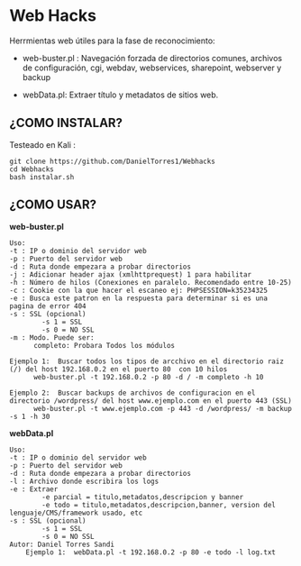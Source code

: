 

# Web Hacks

Herrmientas web útiles para la fase de reconocimiento:

- web-buster.pl : Navegación forzada de directorios comunes, archivos de configuración, cgi, webdav, webservices, sharepoint, webserver y backup
    	  
- webData.pl: Extraer título y metadatos de sitios web.



## ¿COMO INSTALAR?

Testeado en Kali :

    git clone https://github.com/DanielTorres1/Webhacks
    cd Webhacks
    bash instalar.sh


## ¿COMO USAR?
**web-buster.pl**

    Uso:  
    -t : IP o dominio del servidor web 
    -p : Puerto del servidor web 
    -d : Ruta donde empezara a probar directorios 
    -j : Adicionar header ajax (xmlhttprequest) 1 para habilitar 
    -h : Número de hilos (Conexiones en paralelo. Recomendado entre 10-25) 
    -c : Cookie con la que hacer el escaneo ej: PHPSESSION=k35234325 
    -e : Busca este patron en la respuesta para determinar si es una pagina de error 404
    -s : SSL (opcional) 
    		-s 1 = SSL 
    		-s 0 = NO SSL 
    -m : Modo. Puede ser: 
    	  completo: Probara Todos los módulos 
    	      
    Ejemplo 1:  Buscar todos los tipos de arcchivo en el directorio raiz (/) del host 192.168.0.2 en el puerto 80  con 10 hilos
    	  web-buster.pl -t 192.168.0.2 -p 80 -d / -m completo -h 10 
    
    Ejemplo 2:  Buscar backups de archivos de configuracion en el directorio /wordpress/ del host www.ejemplo.com en el puerto 443 (SSL)  
    	  web-buster.pl -t www.ejemplo.com -p 443 -d /wordpress/ -m backup -s 1 -h 30

**webData.pl**

    Uso:  
    -t : IP o dominio del servidor web 
    -p : Puerto del servidor web 
    -d : Ruta donde empezara a probar directorios 
    -l : Archivo donde escribira los logs 
    -e : Extraer 
    		-e parcial = titulo,metadatos,descripcion y banner 
    		-e todo = titulo,metadatos,descripcion,banner, version del lenguaje/CMS/framework usado, etc
    -s : SSL (opcional) 
    		-s 1 = SSL 
    		-s 0 = NO SSL 
    Autor: Daniel Torres Sandi 
    	Ejemplo 1:  webData.pl -t 192.168.0.2 -p 80 -e todo -l log.txt


